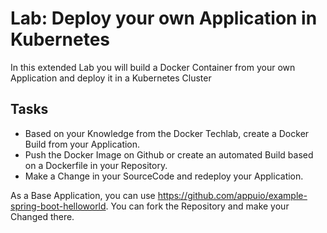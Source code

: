 # Lab: Deploy your own Application in Kubernetes

In this extended Lab you will build a Docker Container from your own Application and deploy it in a Kubernetes Cluster

## Tasks

* Based on your Knowledge from the Docker Techlab, create a Docker Build from your Application.
* Push the Docker Image on Github or create an automated Build based on a Dockerfile in your Repository.
* Make a Change in your SourceCode and redeploy your Application.

As a Base Application, you can use https://github.com/appuio/example-spring-boot-helloworld. You can fork the Repository and make your Changed there.
